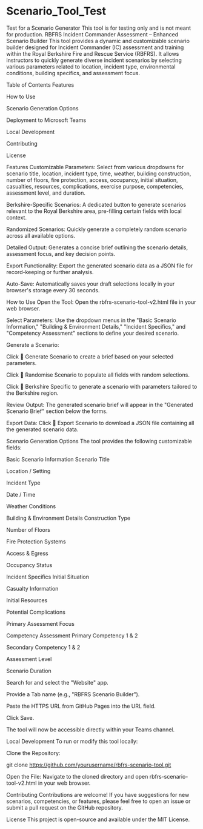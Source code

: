 # Scenario_Tool_Test
Test for a Scenario Generator
This tool is for testing only and is not meant for production. 
RBFRS Incident Commander Assessment – Enhanced Scenario Builder
This tool provides a dynamic and customizable scenario builder designed for Incident Commander (IC) assessment and training within the Royal Berkshire Fire and Rescue Service (RBFRS). It allows instructors to quickly generate diverse incident scenarios by selecting various parameters related to location, incident type, environmental conditions, building specifics, and assessment focus.

Table of Contents
Features

How to Use

Scenario Generation Options

Deployment to Microsoft Teams

Local Development

Contributing

License

Features
Customizable Parameters: Select from various dropdowns for scenario title, location, incident type, time, weather, building construction, number of floors, fire protection, access, occupancy, initial situation, casualties, resources, complications, exercise purpose, competencies, assessment level, and duration.

Berkshire-Specific Scenarios: A dedicated button to generate scenarios relevant to the Royal Berkshire area, pre-filling certain fields with local context.

Randomized Scenarios: Quickly generate a completely random scenario across all available options.

Detailed Output: Generates a concise brief outlining the scenario details, assessment focus, and key decision points.

Export Functionality: Export the generated scenario data as a JSON file for record-keeping or further analysis.

Auto-Save: Automatically saves your draft selections locally in your browser's storage every 30 seconds.

How to Use
Open the Tool: Open the rbfrs-scenario-tool-v2.html file in your web browser.

Select Parameters: Use the dropdown menus in the "Basic Scenario Information," "Building & Environment Details," "Incident Specifics," and "Competency Assessment" sections to define your desired scenario.

Generate a Scenario:

Click 📝 Generate Scenario to create a brief based on your selected parameters.

Click 🎲 Randomise Scenario to populate all fields with random selections.

Click 🏴󠁧󠁢󠁥󠁮󠁧󠁿 Berkshire Specific to generate a scenario with parameters tailored to the Berkshire region.

Review Output: The generated scenario brief will appear in the "Generated Scenario Brief" section below the forms.

Export Data: Click 💾 Export Scenario to download a JSON file containing all the generated scenario data.

Scenario Generation Options
The tool provides the following customizable fields:

Basic Scenario Information
Scenario Title

Location / Setting

Incident Type

Date / Time

Weather Conditions

Building & Environment Details
Construction Type

Number of Floors

Fire Protection Systems

Access & Egress

Occupancy Status

Incident Specifics
Initial Situation

Casualty Information

Initial Resources

Potential Complications

Primary Assessment Focus

Competency Assessment
Primary Competency 1 & 2

Secondary Competency 1 & 2

Assessment Level

Scenario Duration



Search for and select the "Website" app.

Provide a Tab name (e.g., "RBFRS Scenario Builder").

Paste the HTTPS URL from GitHub Pages into the URL field.

Click Save.

The tool will now be accessible directly within your Teams channel.

Local Development
To run or modify this tool locally:

Clone the Repository:

git clone https://github.com/yourusername/rbfrs-scenario-tool.git

Open the File: Navigate to the cloned directory and open rbfrs-scenario-tool-v2.html in your web browser.

Contributing
Contributions are welcome! If you have suggestions for new scenarios, competencies, or features, please feel free to open an issue or submit a pull request on the GitHub repository.

License
This project is open-source and available under the MIT License.
